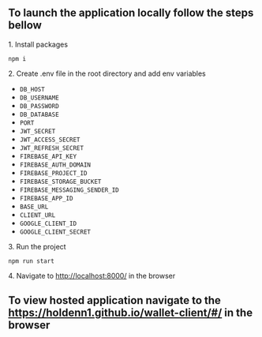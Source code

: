 <h2>To launch the application locally follow the steps bellow
</h2>

<p>1. Install packages</p>
<code>npm i</code>
<p>2. Create .env file in the root directory and add env variables</p>
<ul>
<li><code>DB_HOST</code></li>
<li><code>DB_USERNAME</code></li>
<li><code>DB_PASSWORD</code></li>
<li><code>DB_DATABASE</code></li>
<li><code>PORT</code></li>
<li><code>JWT_SECRET</code></li>
<li><code>JWT_ACCESS_SECRET</code></li>
<li><code>JWT_REFRESH_SECRET</code></li>
<li><code>FIREBASE_API_KEY</code></li>
<li><code>FIREBASE_AUTH_DOMAIN</code></li>
<li><code>FIREBASE_PROJECT_ID</code></li>
<li><code>FIREBASE_STORAGE_BUCKET</code></li>
<li><code>FIREBASE_MESSAGING_SENDER_ID</code></li>
<li><code>FIREBASE_APP_ID</code></li>
<li><code>BASE_URL</code></li>
<li><code>CLIENT_URL</code></li>
<li><code>GOOGLE_CLIENT_ID</code></li>
<li><code>GOOGLE_CLIENT_SECRET</code></li>
</ul>
<p>3. Run the project</p>
<code>npm run start</code>
<p>4. Navigate to <a href="http://localhost:8000/">http://localhost:8000/</a> in the browser</p>
<h2>To view hosted application navigate to the <a href="https://holdenn1.github.io/wallet-client/#/">https://holdenn1.github.io/wallet-client/#/</a> in the browser</h2>